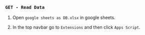 ### `GET - Read Data`

1. Open `google sheets as DB.xlsx` in google sheets.

2. In the top navbar go to `Extensions` and then click `Apps Script`.
